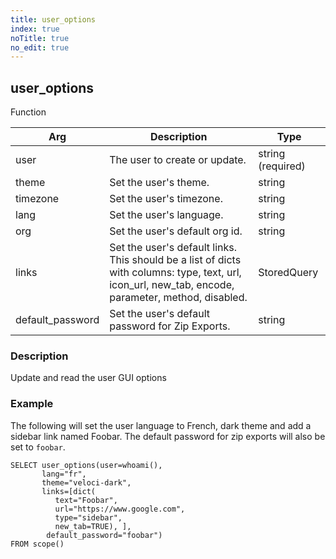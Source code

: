 ```yaml
---
title: user_options
index: true
noTitle: true
no_edit: true
---
```




<div class="vql_item"></div>


## user_options
<span class='vql_type label label-warning pull-right page-header'>Function</span>



<div class="vqlargs"></div>

Arg | Description | Type
----|-------------|-----
user|The user to create or update.|string (required)
theme|Set the user's theme.|string
timezone|Set the user's timezone.|string
lang|Set the user's language.|string
org|Set the user's default org id.|string
links|Set the user's default links. This should be a list of dicts with columns: type, text, url, icon_url, new_tab, encode, parameter, method, disabled.|StoredQuery
default_password|Set the user's default password for Zip Exports.|string

### Description

Update and read the user GUI options

### Example

The following will set the user language to French, dark
theme and add a sidebar link named Foobar. The default password
for zip exports will also be set to `foobar`.

```vql
SELECT user_options(user=whoami(),
       lang="fr",
       theme="veloci-dark",
       links=[dict(
          text="Foobar",
          url="https://www.google.com",
          type="sidebar",
          new_tab=TRUE), ],
        default_password="foobar")
FROM scope()
```


